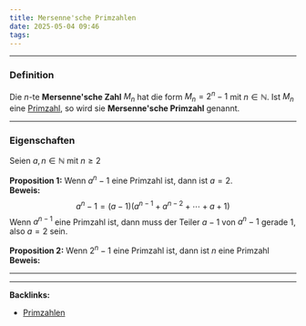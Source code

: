 ```yaml
---
title: Mersenne'sche Primzahlen
date: 2025-05-04 09:46
tags: 
---
```


----

### Definition 
Die $n$-te **Mersenne'sche Zahl** $M_n$ hat die form $M_n=2^n-1$ mit $n\in \mathbb{N}$. 
Ist $M_n$ eine [Primzahl](primzahlen), so wird sie **Mersenne'sche Primzahl** genannt.

---

### Eigenschaften
Seien $a,n\in \mathbb{N}$ mit $n\ge 2$ 

**Proposition 1:** Wenn $a^{n}-1$ eine Primzahl ist, dann ist $a=2$.\
**Beweis:** 
$$
  a^{n}-1 = (a-1)(a^{n-1} + a^{n-2} + \cdots + a+1) 
$$
Wenn $a^{n-1}$ eine Primzahl ist, dann muss der Teiler $a-1$ von $a^{n}-1$ gerade 1,
also $a=2$ sein.

**Proposition 2:** Wenn $2^{n}-1$ eine Primzahl ist, dann ist $n$ eine Primzahl\
**Beweis:** 






----

----
**Backlinks:**
- [Primzahlen](primzahlen)
